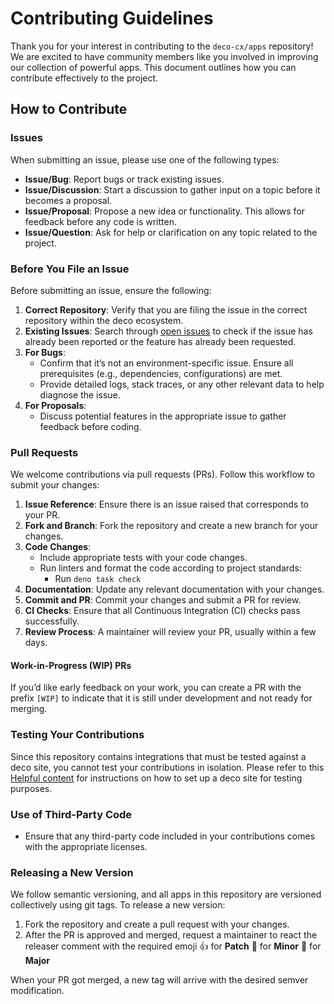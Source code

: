 # Contributing Guidelines

Thank you for your interest in contributing to the `deco-cx/apps` repository! We are excited to have community members like you involved in improving our collection of powerful apps. This document outlines how you can contribute effectively to the project.

## How to Contribute

### Issues

When submitting an issue, please use one of the following types:

- **Issue/Bug**: Report bugs or track existing issues.
- **Issue/Discussion**: Start a discussion to gather input on a topic before it becomes a proposal.
- **Issue/Proposal**: Propose a new idea or functionality. This allows for feedback before any code is written.
- **Issue/Question**: Ask for help or clarification on any topic related to the project.

### Before You File an Issue

Before submitting an issue, ensure the following:

1. **Correct Repository**: Verify that you are filing the issue in the correct repository within the deco ecosystem.
2. **Existing Issues**: Search through [open issues](./issues) to check if the issue has already been reported or the feature has already been requested.
3. **For Bugs**:
   - Confirm that it’s not an environment-specific issue. Ensure all prerequisites (e.g., dependencies, configurations) are met.
   - Provide detailed logs, stack traces, or any other relevant data to help diagnose the issue.
4. **For Proposals**:
   - Discuss potential features in the appropriate issue to gather feedback before coding.

### Pull Requests

We welcome contributions via pull requests (PRs). Follow this workflow to submit your changes:

1. **Issue Reference**: Ensure there is an issue raised that corresponds to your PR.
2. **Fork and Branch**: Fork the repository and create a new branch for your changes.
3. **Code Changes**:
   - Include appropriate tests with your code changes.
   - Run linters and format the code according to project standards:
     - Run `deno task check`
4. **Documentation**: Update any relevant documentation with your changes.
5. **Commit and PR**: Commit your changes and submit a PR for review.
6. **CI Checks**: Ensure that all Continuous Integration (CI) checks pass successfully.
7. **Review Process**: A maintainer will review your PR, usually within a few days.

#### Work-in-Progress (WIP) PRs

If you’d like early feedback on your work, you can create a PR with the prefix `[WIP]` to indicate that it is still under development and not ready for merging.

### Testing Your Contributions

Since this repository contains integrations that must be tested against a deco site, you cannot test your contributions in isolation. Please refer to this [Helpful content](https://www.notion.so/decocx/Helpful-Community-Content-101eec7ce64f4becaebb685dd9571e24) for instructions on how to set up a deco site for testing purposes.

### Use of Third-Party Code

- Ensure that any third-party code included in your contributions comes with the appropriate licenses.

### Releasing a New Version

We follow semantic versioning, and all apps in this repository are versioned collectively using git tags. To release a new version:

1. Fork the repository and create a pull request with your changes.
2. After the PR is approved and merged, request a maintainer to react the releaser comment with the required emoji
👍 for **Patch**
🎉 for **Minor**
🚀 for **Major**

When your PR got merged, a new tag will arrive with the desired semver modification.
